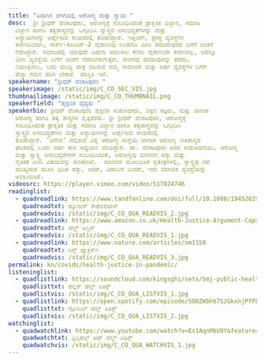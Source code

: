 ```yaml
---
title: "ಪಿಡುಗಿನ ವೇಳೆಯಲ್ಲಿ ಆರೋಗ್ಯ ಮತ್ತು ನ್ಯಾಯ "
desc:  ಶ್ರೀ ಶ್ರೀಧರ್ ವೆಂಕಟಪುರಂ, ಆರೋಗ್ಯಕ್ಕೆ ಸಂಬಂಧಿಸಿದಂತೆ ಪ್ರಾಕೃತಿಕ ವಿಜ್ಞಾನ, ಸಮಾಜ
  ವಿಜ್ಞಾನ ಹಾಗೂ ತತ್ವಶಾಸ್ತ್ರವನ್ನು ಒಗ್ಗೂಡಿಸಿ ಸ್ವಾಸ್ಥ್ಯದ ಅಸಂಭದ್ದತೆಗಳನ್ನು ಮತ್ತು
  ಅನ್ಯಾಯಗಳನ್ನು ಅರ್ಥೈಸುವ ಕಾಯಕದಲ್ಲಿ ತೊಡಗಿದ್ದಾರೆ. ಇತ್ತೀಚೆಗೆ, ಪ್ರಸಕ್ತ ವ್ಯವಸ್ಥೆಗಳ
  ಕಾರಣದಿಂದಾಗಿ, ಸಾರ್ಸ್-ಕೋವಿಡ್-2‌ ವೈರಾಣುವು ಊಹೆಗೂ ಮೀರಿ ಹರಡಿರುವುದರ ಬಗೆಗೆ ಚಿಂತನೆ
  ನೆಡೆಸಿದ್ದಾರೆ. ಸಮಾಜದಲ್ಲಿ ಯಾವುದೇ ಪಿಡುಗು ಆವರಿಸಲು ಕೇವಲ ವೈರಾಣುವೇ ಕಾರಣವಲ್ಲ, ಅದನ್ನೂ
  ಮೀರಿ ವ್ಯವಸ್ಥೆಯ ಬಗೆಗೆ ಚಿಂತನೆ ನೆಡೆಸಬೇಕಾಗುತ್ತದೆ, ರೋಗವು ಹರಡುವುದನ್ನು ತಡೆದು,
  ನಿಯಂತ್ರಿಸಲು, ಬಹು ಮುಖ್ಯ ಪಾತ್ರ ವಹಿಸುವ ನಮ್ಮ ಸಾಮಾಜಿಕ ಮತ್ತು ಅರ್ಥ ವ್ಯವಸ್ಥೆಗಳ ಬಗೆಗೆ
  ಹೆಚ್ಚು ಗಮನ ಹರಿಸ ಬೇಕಾದ  ಪರಿಸ್ಥಿತಿ ಇದೆ.
speakername: "ಶ್ರೀಧರ್ ವೆಂಕಟಪುರಂ "
speakerimage: /static/img/C_CO_SEC_VIS.jpg
thumbnailimage: /static/img/C_CO_THUMBNAIL.png
speakerfield: "ಶೈಕ್ಷಣಿಕ ವೈದ್ಯರು "
speakerbio: ಶ್ರೀಧರ್ ವೆಂಕಟಪುರಂ ಶೈಕ್ಷಣಿಕ ಸಂಶೋಧಕರು, ಶಿಕ್ಷಣ ತಜ್ಞರು, ಮತ್ತು ಜಾಗತಿಕ
  ಆರೋಗ್ಯ ಹಾಗೂ ತತ್ವ ಶಾಸ್ತ್ರಗಳ ವೃತ್ತಿಪರರು. ಶ್ರೀ ಶ್ರೀಧರ್ ವೆಂಕಟಪುರಂ, ಆರೋಗ್ಯಕ್ಕೆ
  ಸಂಬಂಧಿಸಿದಂತೆ ಪ್ರಾಕೃತಿಕ ಮತ್ತು ಸಮಾಜ ವಿಜ್ಞಾನ ಹಾಗೂ ತತ್ವಶಾಸ್ತ್ರವನ್ನು ಒಗ್ಗೂಡಿಸಿ
  ಸ್ವಾಸ್ಥ್ಯದ ಅಸಂಭದ್ದತೆಗಳು ಮತ್ತು ಅನ್ಯಾಯಗಳನ್ನು ಅರ್ಥೈಸುವ ಕಾಯಕದಲ್ಲಿ
  ತೊಡಗಿದ್ದಾರೆ. ʼಜಿನೇವʼ ದಲ್ಲಿರುವ ವಿಶ್ವ ಆರೋಗ್ಯ ಸಂಸ್ಥೆಯ ಜಾಗತಿಕ ಆರೋಗ್ಯ ನೀತಿಶಾಸ್ತ್ರದ
  ಘಟಕದಲ್ಲಿ ಒಂದು ವರ್ಷ ಕಾಲ ಅಧ್ಯಯನ ಮಾಡಿದ್ದಾರೆ. ಡಾ. ವೆಂಕಟಪುರಂ ಅವರ ಸಂಶೋಧನೆಯು, ಆರೋಗ್ಯ
  ಮತ್ತು ಸ್ವಾಸ್ಥ್ಯ ಅಸಂಭದ್ದತೆಗಳಿಗೆ ಸಂಬಂಧಿಸಿದಂತೆ, ಆರೋಗ್ಯವು ಮಾನವನ ಹಕ್ಕು ಮತ್ತು
  ನೈತಿಕತೆ ಎಂಬ ವಿಷಯವನ್ನು ಕುರಿತಾಗಿದೆ.  ಮಾನವನ ಮೂಲಭೂತ ಸ್ವತಂತ್ರಗಳಲ್ಲಿ, ಸ್ವಾಸ್ಥ್ಯವು ಸಹ
  ಮುಖ್ಯವಾದ ಮೂಲ ಭೂತ ಹಕ್ಕು, ಆದರೆ, ವಿಡಂಬನೆ ಎಂದರೆ, ಇದು ಸಮಾಜಿಕ ವ್ಯವಸ್ಥೆಯನ್ನು
  ಅವಲಂಬಿಸಿದೆ.
videosrc: https://player.vimeo.com/video/517024746
readinglist:
  - quadreadlink: https://www.tandfonline.com/doi/full/10.1080/19452829.2020.1786028
    quadreadtxt: ಹ್ಯೂಮನ್‌ ಕೇಪೆಬಿಲಿಟೀಸ್‌
    quadreadvis: /static/img/C_CO_QUA_READVIS_2.jpg
  - quadreadlink: https://www.amazon.co.uk/Health-Justice-Argument-Capabilities-Approach/dp/074565035X
    quadreadtxt: ಹೆಲ್ಥ್‌ ಜಸ್ಟಿಸ್‌
    quadreadvis: /static/img/C_CO_QUA_READVIS_1.jpg
  - quadreadlink: https://www.nature.com/articles/nm1150
    quadreadtxt: ರಿಸ್ಕ್‌ ಫ್ಯಾ಼ಕ್ಟರ್ಸ್‌
    quadreadvis: /static/img/C_CO_QUA_READVIS_3.jpg
permalink: kn/covids/health-justice-in-pandemic/
listeninglist:
  - quadlistlink: https://soundcloud.com/kingsghi/sets/bmj-public-health-covid
    quadlisttxt: ಪಬ್ಲಿಕ್‌ ಹೆಲ್ತ್‌ ಎತಿಕ್ಸ್‌
    quadlistvis: /static/img/C_CO_QUA_LISTVIS_1.jpg
  - quadlistlink: https://open.spotify.com/episode/5O0ZWbh67SzGkxnjPfPLS5?si=DBK6Wuf2Rd-5JSv1VcrHKQ&nd=1
    quadlisttxt: ಗ್ಲೋಬಲ್ ಹೆಲ್ತ್‌ ಎತಿಕ್ಸ್‌
    quadlistvis: /static/img/C_CO_QUA_LISTVIS_2.jpg
watchinglist:
  - quadwatchlink: https://www.youtube.com/watch?v=Ex1AqnM6U9Y&feature=youtu.be&ab_channel=TEDxTalks
    quadwatchtxt: ಪ್ರಿನ್ಸಿಪಲ್ಸ್‌ ಆಫ್‌ ಹೆಲ್ಥ್‌ ಎಥಿಕ್ಸ್‌
    quadwatchvis: /static/img/C_CO_QUA_WATCHVIS_1.jpg
---
```

